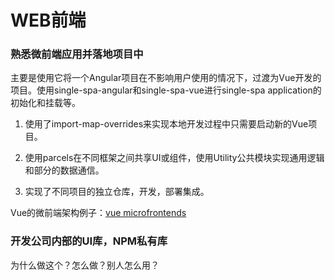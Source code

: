# WEB前端

### 熟悉微前端应用并落地项目中

主要是使用它将一个Angular项目在不影响用户使用的情况下，过渡为Vue开发的项目。使用single-spa-angular和single-spa-vue进行single-spa application的初始化和挂载等。
   
1. 使用了import-map-overrides来实现本地开发过程中只需要启动新的Vue项目。

2. 使用parcels在不同框架之间共享UI或组件，使用Utility公共模块实现通用逻辑和部分的数据通信。

3. 实现了不同项目的独立仓库，开发，部署集成。


Vue的微前端架构例子：[vue microfrontends](https://github.com/vue-microfrontends)


###  开发公司内部的UI库，NPM私有库

   为什么做这个？怎么做？别人怎么用？
